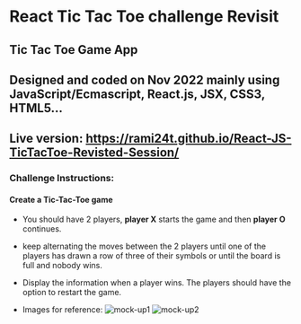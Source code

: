 # React Tic Tac Toe challenge Revisit

## Tic Tac Toe Game App
## Designed and coded on Nov 2022 mainly using JavaScript/Ecmascript, React.js, JSX, CSS3, HTML5...

## Live version: https://rami24t.github.io/React-JS-TicTacToe-Revisted-Session/

### Challenge Instructions:

#### Create a Tic-Tac-Toe game
- You should have 2 players, **player X** starts the game and then **player O** continues.
- keep alternating the moves between the 2 players until one of the players has drawn a row of three of their symbols or until the board is full and nobody wins.
- Display the information when a player wins. The players should have the option to restart the game.

-   Images for reference:
    ![mock-up1](mock-up1.png)
    ![mock-up2](mock-up2.png)
